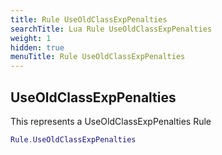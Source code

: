 ```yaml
---
title: Rule UseOldClassExpPenalties
searchTitle: Lua Rule UseOldClassExpPenalties
weight: 1
hidden: true
menuTitle: Rule UseOldClassExpPenalties
---
```

## UseOldClassExpPenalties

This represents a UseOldClassExpPenalties Rule
```lua
Rule.UseOldClassExpPenalties
```